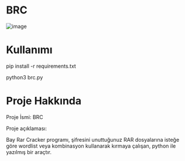# BRC
![image](https://github.com/baycpp/BRC/assets/124257665/ab713bd4-4e05-4467-a814-040c39baa271)


# Kullanımı
pip install -r requirements.txt


python3 brc.py


# Proje Hakkında
Proje İsmi: BRC

Proje açıklaması:

Bay Rar Cracker programı, şifresini unuttuğunuz RAR dosyalarına isteğe göre wordlist veya kombinasyon kullanarak kırmaya çalışan, python ile yazılmış bir araçtır.

